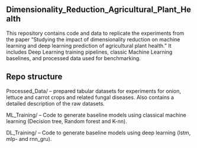 ## Dimensionality_Reduction_Agricultural_Plant_Health
This repository contains code and data to replicate the experiments from the paper “Studying the impact of dimensionality reduction on machine learning and deep learning prediction of agricultural plant health.” It includes Deep Learning training pipelines, classic Machine Learning baselines, and processed data used for benchmarking.

## Repo structure
Processed_Data/ – prepared tabular datasets for experiments for onion, lettuce and carrot crops and related fungal diseases. Also contains a detailed description of the raw datasets.

ML_Training/ – Code to generate baseline models using classical machine learning (Decision tree, Random forest and K-nn).

DL_Training/ – Code to generate baseline models using  deep learning (lstm, mlp- and rnn_gru).
